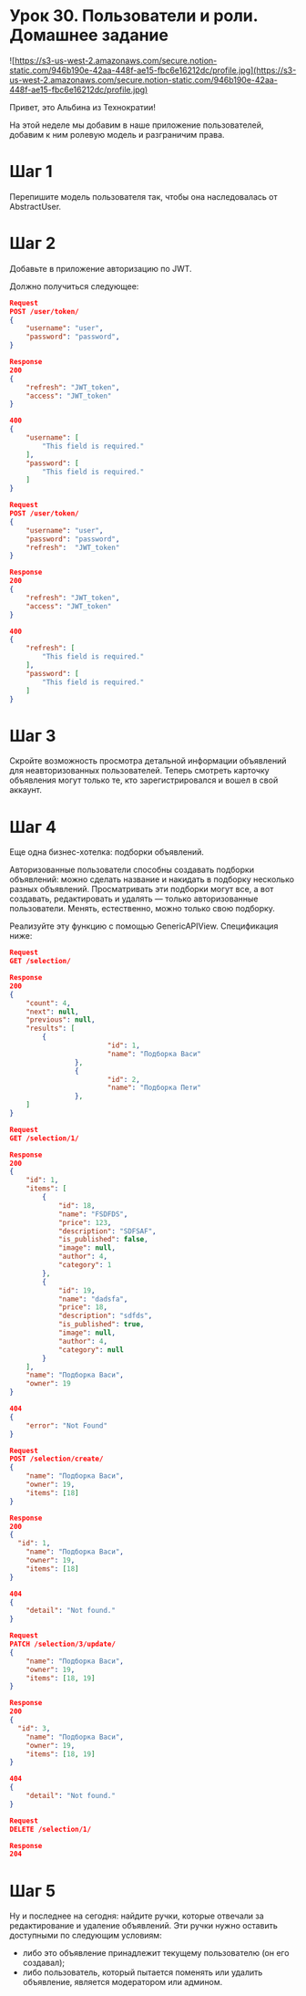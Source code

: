 # Урок 30. Пользователи и роли. Домашнее задание

![https://s3-us-west-2.amazonaws.com/secure.notion-static.com/946b190e-42aa-448f-ae15-fbc6e16212dc/profile.jpg](https://s3-us-west-2.amazonaws.com/secure.notion-static.com/946b190e-42aa-448f-ae15-fbc6e16212dc/profile.jpg)

Привет, это Альбина из Технократии!

На этой неделе мы добавим в наше приложение пользователей, добавим к ним ролевую модель и разграничим права. 

# Шаг 1

Перепишите модель пользователя так, чтобы она наследовалась от AbstraсtUser.

# Шаг 2

Добавьте в приложение авторизацию по JWT.

Должно получиться следующее:

```json
Request
POST /user/token/
{
	"username": "user",
	"password": "password",
}

Response
200
{
    "refresh": "JWT_token",
    "access": "JWT_token"
}

400 
{
    "username": [
        "This field is required."
    ],
    "password": [
        "This field is required."
    ]
}

Request
POST /user/token/
{
	"username": "user",
	"password": "password",
	"refresh":  "JWT_token"
}

Response
200
{
    "refresh": "JWT_token",
    "access": "JWT_token"
}

400 
{
    "refresh": [
        "This field is required."
    ],
    "password": [
        "This field is required."
    ]
}
```

# Шаг 3

Скройте возможность просмотра детальной информации объявлений для неавторизованных пользователей. Теперь смотреть карточку объявления могут только те, кто зарегистрировался и вошел в свой аккаунт.  

# Шаг 4

Еще одна бизнес-хотелка: подборки объявлений. 

Авторизованные пользователи способны создавать подборки объявлений: можно сделать название и накидать в подборку несколько разных объявлений. Просматривать эти подборки могут все, а вот создавать, редактировать и удалять — только авторизованные пользователи. Менять, естественно, можно только свою подборку.

Реализуйте эту функцию с помощью GenericAPIView. Спецификация ниже: 

```json
Request
GET /selection/

Response
200
{
    "count": 4,
    "next": null,
    "previous": null,
    "results": [
        {
						"id": 1,
						"name": "Подборка Васи"
				},
				{
						"id": 2,
						"name": "Подборка Пети"
				},
    ]
}
```

```json
Request
GET /selection/1/

Response
200
{
    "id": 1,
    "items": [
        {
            "id": 18,
            "name": "FSDFDS",
            "price": 123,
            "description": "SDFSAF",
            "is_published": false,
            "image": null,
            "author": 4,
            "category": 1
        },
        {
            "id": 19,
            "name": "dadsfa",
            "price": 18,
            "description": "sdfds",
            "is_published": true,
            "image": null,
            "author": 4,
            "category": null
        }
    ],
    "name": "Подборка Васи",
    "owner": 19
}

404
{
	"error": "Not Found"
}

```

```json
Request
POST /selection/create/
{
	"name": "Подборка Васи",
	"owner": 19,
	"items": [18]
}

Response
200
{
  "id": 1,
	"name": "Подборка Васи",
	"owner": 19,
	"items": [18]
}

404 
{
    "detail": "Not found."
}

```

```json
Request
PATCH /selection/3/update/
{
	"name": "Подборка Васи",
	"owner": 19,
	"items": [18, 19]
}

Response
200
{
  "id": 3,
	"name": "Подборка Васи",
	"owner": 19,
	"items": [18, 19]
}

404
{
    "detail": "Not found."
}
```

```json
Request
DELETE /selection/1/

Response
204
```

# Шаг 5

Ну и последнее на сегодня: найдите ручки, которые отвечали за редактирование и удаление объявлений. Эти ручки нужно оставить доступными по следующим условиям: 

- либо это объявление принадлежит текущему пользователю (он его создавал);
- либо пользователь, который пытается поменять или удалить объявление, является модератором или админом.
